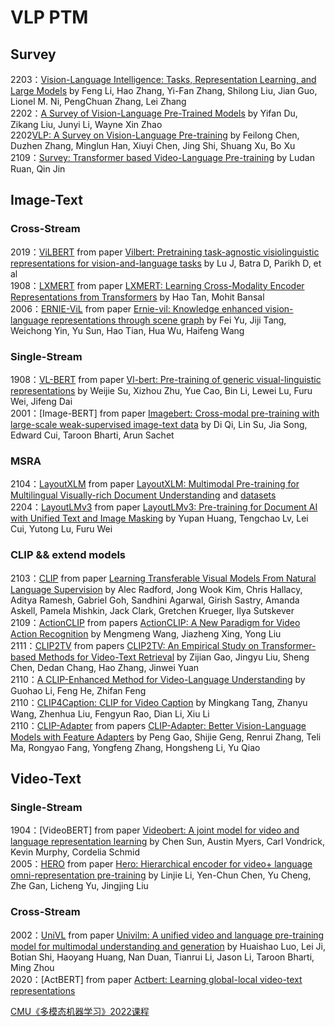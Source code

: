 # VLP PTM
## Survey
2203：[Vision-Language Intelligence: Tasks, Representation Learning, and Large Models](https://arxiv.org/abs/2203.01922.pdf) by Feng Li, Hao Zhang, Yi-Fan Zhang, Shilong Liu, Jian Guo, Lionel M. Ni, PengChuan Zhang, Lei Zhang  
2202：[A Survey of Vision-Language Pre-Trained Models](https://arxiv.org/abs/2202.10936.pdf) by Yifan Du, Zikang Liu, Junyi Li, Wayne Xin Zhao  
2202[VLP: A Survey on Vision-Language Pre-training](https://arxiv.org/abs/2202.09061.pdf) by Feilong Chen, Duzhen Zhang, Minglun Han, Xiuyi Chen, Jing Shi, Shuang Xu, Bo Xu  
2109：[Survey: Transformer based Video-Language Pre-training](https://arxiv.org/abs/2109.09920.pdf) by Ludan Ruan, Qin Jin  

## Image-Text
### Cross-Stream
2019：[ViLBERT](https://github.com/facebookresearch/vilbert-multi-task ) from paper [Vilbert: Pretraining task-agnostic visiolinguistic representations for vision-and-language tasks](https://proceedings.neurips.cc/paper/2019/file/c74d97b01eae257e44aa9d5bade97baf-Paper.pdf) by Lu J, Batra D, Parikh D, et al  
1908：[LXMERT](https://github.com/airsplay/lxmert) from paper [LXMERT: Learning Cross-Modality Encoder Representations from Transformers](https://arxiv.org/pdf/1908.07490) by Hao Tan, Mohit Bansal    
2006：[ERNIE-ViL]() from paper [Ernie-vil: Knowledge enhanced vision-language representations through scene graph](https://arxiv.org/abs/2006.16934) by Fei Yu, Jiji Tang, Weichong Yin, Yu Sun, Hao Tian, Hua Wu, Haifeng Wang    
### Single-Stream
1908：[VL-BERT](https://github.com/jackroos/VL-BERT) from paper [Vl-bert: Pre-training of generic visual-linguistic representations](https://arxiv.org/abs/1908.08530v3) by Weijie Su, Xizhou Zhu, Yue Cao, Bin Li, Lewei Lu, Furu Wei, Jifeng Dai    
2001：[Image-BERT] from paper [Imagebert: Cross-modal pre-training with large-scale weak-supervised image-text data](https://arxiv.org/abs/2001.07966v1) by Di Qi, Lin Su, Jia Song, Edward Cui, Taroon Bharti, Arun Sachet   
### MSRA
2104：[LayoutXLM](https://aka.ms/layoutxlm) from paper [LayoutXLM: Multimodal Pre-training for Multilingual Visually-rich Document Understanding](https://arxiv.org/pdf/2104.08836.pdf) and [datasets](https://github.com/doc-analysis/XFUN)  
2204：[LayoutLMv3](https://arxiv.org/abs/2204.08387) from paper [LayoutLMv3: Pre-training for Document AI with Unified Text and Image Masking](https://arxiv.org/abs/2204.08387) by Yupan Huang, Tengchao Lv, Lei Cui, Yutong Lu, Furu Wei  

### CLIP && extend models
2103：[CLIP](https://github.com/OpenAI/CLIP) from paper [Learning Transferable Visual Models From Natural Language Supervision](https://arxiv.org/abs/2103.00020) by Alec Radford, Jong Wook Kim, Chris Hallacy, Aditya Ramesh, Gabriel Goh, Sandhini Agarwal, Girish Sastry, Amanda Askell, Pamela Mishkin, Jack Clark, Gretchen Krueger, Ilya Sutskever  
2109：[ActionCLIP](https://github.com/sallymmx/ActionCLIP) from papers [ActionCLIP: A New Paradigm for Video Action Recognition](https://arxiv.org/abs/2109.08472) by Mengmeng Wang, Jiazheng Xing, Yong Liu  
2111：[CLIP2TV]() from papers [CLIP2TV: An Empirical Study on Transformer-based Methods for Video-Text Retrieval](https://arxiv.org/abs/2111.05610) by Zijian Gao, Jingyu Liu, Sheng Chen, Dedan Chang, Hao Zhang, Jinwei Yuan  
2110：[A CLIP-Enhanced Method for Video-Language Understanding](https://arxiv.org/abs/2110.07137) by Guohao Li, Feng He, Zhifan Feng  
2110：[CLIP4Caption: CLIP for Video Caption](https://arxiv.org/abs/2110.06615) by Mingkang Tang, Zhanyu Wang, Zhenhua Liu, Fengyun Rao, Dian Li, Xiu Li  
2110：[CLIP-Adapter](https://github.com/gaopengcuhk/clip-adapter) from papers [CLIP-Adapter: Better Vision-Language Models with Feature Adapters](https://arxiv.org/pdf/2110.04544) by Peng Gao, Shijie Geng, Renrui Zhang, Teli Ma, Rongyao Fang, Yongfeng Zhang, Hongsheng Li, Yu Qiao  
## Video-Text
### Single-Stream
1904：[VideoBERT] from paper [Videobert: A joint model for video and language representation learning](https://arxiv.org/abs/1904.01766v2) by Chen Sun, Austin Myers, Carl Vondrick, Kevin Murphy, Cordelia Schmid    
2005：[HERO](https://github.com/linjieli222/HERO) from paper [Hero: Hierarchical encoder for video+ language omni-representation pre-training](https://arxiv.org/abs/2005.00200) by Linjie Li, Yen-Chun Chen, Yu Cheng, Zhe Gan, Licheng Yu, Jingjing Liu
### Cross-Stream
2002：[UniVL](https://github.com/microsoft/UniVL) from paper [Univilm: A unified video and language pre-training model for multimodal understanding and generation](https://arxiv.org/abs/2002.06353) by Huaishao Luo, Lei Ji, Botian Shi, Haoyang Huang, Nan Duan, Tianrui Li, Jason Li, Taroon Bharti, Ming Zhou    
2020：[ActBERT] from paper [Actbert: Learning global-local video-text representations](http://openaccess.thecvf.com/content_CVPR_2020/papers/Zhu_ActBERT_Learning_Global-Local_Video-Text_Representations_CVPR_2020_paper.pdf)    
    

[CMU《多模态机器学习》2022课程](https://cmu-multicomp-lab.github.io/adv-mmml-course/spring2022/schedule/)  

















